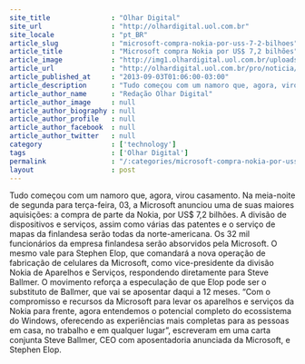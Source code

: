 ```yaml
---
site_title               : "Olhar Digital"
site_url                 : "http://olhardigital.uol.com.br"
site_locale              : "pt_BR"
article_slug             : "microsoft-compra-nokia-por-uss-7-2-bilhoes"
article_title            : "Microsoft compra Nokia por US$ 7,2 bilhões"
article_image            : "http://img1.olhardigital.uol.com.br/uploads/acervo_imagens/2013/09/20130903010901_660_420.jpg"
article_url              : "http://olhardigital.uol.com.br/pro/noticia/microsoft-compra-nokia-por-us-7-2-bilhoes/37255"
article_published_at     : "2013-09-03T01:06:00-03:00"
article_description      : "Tudo começou com um namoro que, agora, virou casamento. Na meia-noite de segunda para terça-feira, 03, a Microsoft anunciou uma de suas maiores aquisições: a compra de parte da Nokia, por US$ 7,2 bilhões. A divisão de dispositivos e serviços, assim como várias das patentes e o serviço de mapas da finlandesa serão todas da norte-americana. Os 32 mil funcionários da empresa finlandesa serão absorvidos pela Microsoft. O mesmo vale para Stephen Elop, que comandará a nova operação de fabricação de celulares da Microsoft, como vice-presidente da divisão Nokia de Aparelhos e Serviços, respondendo diretamente para Steve Ballmer. O movimento reforça a especulação de que Elop pode ser o substituto de Ballmer, que vai se aposentar daqui a 12 meses. “Com o compromisso e recursos da Microsoft para levar os aparelhos e serviços da Nokia para frente, agora entendemos o potencial completo do ecossistema do Windows, oferecendo as experiências mais completas para as pessoas em casa, no trabalho e em qualquer lugar”, escreveram em uma carta conjunta Steve Ballmer, CEO com aposentadoria anunciada da Microsoft, e Stephen Elop."
article_author_name      : "Redação Olhar Digital"
article_author_image     : null
article_author_biography : null
article_author_profile   : null
article_author_facebook  : null
article_author_twitter   : null
category                 : ['technology']
tags                     : ['Olhar Digital']
permalink                : "/:categories/microsoft-compra-nokia-por-uss-7-2-bilhoes/"
layout                   : post
---
```


Tudo começou com um namoro que, agora, virou casamento. Na meia-noite de segunda para terça-feira, 03, a Microsoft anunciou uma de suas maiores aquisições: a compra de parte da Nokia, por US$ 7,2 bilhões. A divisão de dispositivos e serviços, assim como várias das patentes e o serviço de mapas da finlandesa serão todas da norte-americana. Os 32 mil funcionários da empresa finlandesa serão absorvidos pela Microsoft. O mesmo vale para Stephen Elop, que comandará a nova operação de fabricação de celulares da Microsoft, como vice-presidente da divisão Nokia de Aparelhos e Serviços, respondendo diretamente para Steve Ballmer. O movimento reforça a especulação de que Elop pode ser o substituto de Ballmer, que vai se aposentar daqui a 12 meses. “Com o compromisso e recursos da Microsoft para levar os aparelhos e serviços da Nokia para frente, agora entendemos o potencial completo do ecossistema do Windows, oferecendo as experiências mais completas para as pessoas em casa, no trabalho e em qualquer lugar”, escreveram em uma carta conjunta Steve Ballmer, CEO com aposentadoria anunciada da Microsoft, e Stephen Elop.
